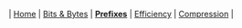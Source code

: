 | [Home](README.md) | [Bits & Bytes](page1.md) | [**Prefixes**](page2.md) | [Efficiency](page3.md) | [Compression](page4.md) |